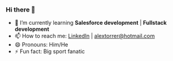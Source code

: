 ### Hi there 👋

- 🌱 I’m currently learning **Salesforce development** | **Fullstack development**
- 📫 How to reach me: [LinkedIn](https://www.linkedin.com/in/alejandro-torre-reyes-a1b421194/) | alextorrer@hotmail.com
- 😄 Pronouns: Him/He
- ⚡ Fun fact: Big sport fanatic 

